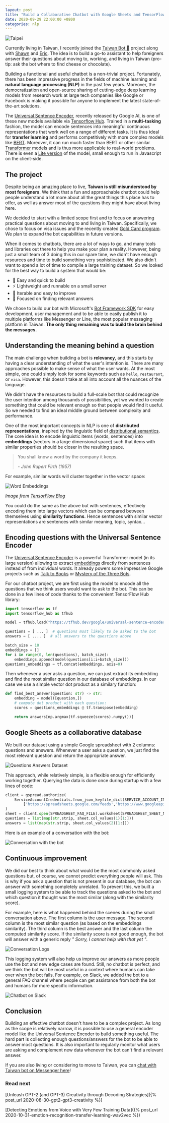 ```yaml
---
layout: post
title: "Build a Collaborative Chatbot with Google Sheets and TensorFlow"
date: 2020-09-29 22:00:00 +0800
categories: nlp
---
```


![Taipei](/assets/images/taipei.jpg)

Currently living in Taiwan, I recently joined the [Taiwan Bot 🤖](https://github.com/taiwangoldcard/taiwan-bot) project along with [Shawn](https://www.linkedin.com/in/shawn-lim-0a307550) and [Eric](https://twitter.com/eric_khun). The idea is to build a go-to assistant to help foreigners answer their questions about moving to, working, and living in Taiwan (pro-tip: ask the bot where to find cheese or chocolate).

Building a functional and useful chatbot is a non-trivial project. Fortunately, there has been impressive progress in the fields of machine learning and **natural language processing (NLP)** in the past few years. Moreover, the democratization and open-source sharing of cutting-edge deep learning models from research work at large tech companies like Google or Facebook is making it possible for anyone to implement the latest state-of-the-art solutions.

The [Universal Sentence Encoder](https://ai.googleblog.com/2018/05/advances-in-semantic-textual-similarity.html), recently released by Google AI, is one of these new models available via [Tensorflow Hub](https://tfhub.dev/google/universal-sentence-encoder/4). Trained in a **multi-tasking** fashion, the model can encode sentences into meaningful continuous representations that work well on a range of different tasks. It is thus ideal for **transfer learning** and performs competitively with more complex models like [BERT](https://en.wikipedia.org/wiki/BERT_(language_model)). Moreover, it can run much faster than BERT or other similar [Transformer](https://en.wikipedia.org/wiki/Transformer_(machine_learning_model)) models and is thus more applicable to real-world problems. There is even a [Lite version](https://tfhub.dev/google/universal-sentence-encoder-lite/2) of the model, small enough to run in Javascript on the client-side.

## The project

Despite being an amazing place to live, **Taiwan is still misunderstood by most foreigners**. We think that a fun and approachable chatbot could help people understand a lot more about all the great things this place has to offer, as well as answer most of the questions they might have about living here.

We decided to start with a limited scope first and to focus on answering practical questions about moving to and living in Taiwan. Specifically, we chose to focus on visa issues and the recently created [Gold Card program](https://taiwangoldcard.com). We plan to expand the bot capabilities in future versions.

When it comes to chatbots, there are a lot of ways to go, and many tools and libraries out there to help you make your plan a reality. However, being just a small team of 3 doing this in our spare time, we didn't have enough resources and time to build something very sophisticated. We also didn't want to spend a lot of time to compile a large training dataset. So we looked for the best way to build a system that would be:

* 🧩 Easy and quick to build
* ⚡️ Lightweight and runnable on a small server
* 🔧 Iterable and easy to improve
* 🧠 Focused on finding relevant answers

We chose to build our bot with Microsoft's [Bot Framework SDK](https://github.com/microsoft/botframework-sdk) for easy development, user management and to be able to easily publish it to multiple platforms like Messenger or Line, the most popular messaging platform in Taiwan. **The only thing remaining was to build the brain behind the messages.**

## Understanding the meaning behind a question

The main challenge when building a bot is **relevancy**, and this starts by having a clear understanding of what the user's intention is. There are many approaches possible to make sense of what the user wants. At the most simple, one could simply look for some keywords such as `hello`, `restaurant`, or `visa`. However, this doesn't take at all into account all the nuances of the language.

We didn't have the resources to build a full-scale bot that could recognize the user intention among thousands of possibilities, yet we wanted to create something that could be relevant enough so that people would find it useful. So we needed to find an ideal middle ground between complexity and performance.

One of the most important concepts in NLP is one of **distributed representations**, inspired by the linguistic field of [distributional semantics](https://en.wikipedia.org/wiki/Distributional_semantics). The core idea is to encode linguistic items (words, sentences) into **embeddings** (vectors in a large dimensional space) such that items with similar properties should be closer in the resulting space.

>    You shall know a word by the company it keeps.
> 
>    *- John Rupert Firth (1957)*

For example, similar words will cluster together in the vector space:

![Word Embeddings](/assets/images/word-embeddings.png)

*Image from [TensorFlow Blog](https://blog.tensorflow.org/2020/08/introducing-semantic-reactor-explore-nlp-sheets.html)*

You could do the same as the above but with sentences, effectively encoding them into large vectors which can be compared between themselves using **similarity functions**. Hence sentences with similar vector representations are sentences with similar meaning, topic, syntax...

## Encoding questions with the Universal Sentence Encoder

The [Universal Sentence Encoder](https://arxiv.org/abs/1803.11175) is a powerful Transformer model (in its large version) allowing to extract [embeddings](https://developers.google.com/machine-learning/crash-course/embeddings/video-lecture) directly from sentences instead of from individual words. It already powers some impressive Google projects such as [Talk to Books](https://books.google.com/talktobooks/) or [Mystery of the Three Bots](https://google.github.io/mysteryofthreebots/).

For our chatbot project, we are first using the model to encode all the questions that we think users would want to ask to the bot. This can be done in a few lines of code thanks to the convenient TensorFlow Hub library:

```python
import tensorflow as tf
import tensorflow_hub as tfhub

model = tfhub.load("https://tfhub.dev/google/universal-sentence-encoder/4")

questions = [ ... ]  # questions most likely to be asked to the bot
answers = [ .... ]  # all answers to the questions above

batch_size = 10
embeddings = []
for i in range(0, len(questions), batch_size):
    embeddings.append(model(questions[i:i+batch_size]))
questions_embeddings = tf.concat(embeddings, axis=0)
```


Then whenever a user asks a question, we can just extract its embedding and find the most similar question in our database of embeddings. In our case we use a simple vector dot product as a similary function:

```python
def find_best_answer(question: str) -> str:
    embedding = model([question,])
    # compute dot product with each question:
    scores = questions_embeddings @ tf.transpose(embedding)

    return answers[np.argmax(tf.squeeze(scores).numpy())]
```

## Google Sheets as a collaborative database 

We built our dataset using a simple Google spreadsheet with 2 columns: questions and answers. Whenever a user asks a question, we just find the most relevant question and return the appropriate answer.

![Questions Answers Dataset](/assets/images/taiwan-bot-database.png)


This approach, while relatively simple, is a flexible enough for efficiently working together. Querying the data is done once during startup with a few lines of code:

```python
client = gspread.authorize(
    ServiceAccountCredentials.from_json_keyfile_dict(SERVICE_ACCOUNT_INFO_DICT,
        ['https://spreadsheets.google.com/feeds','https://www.googleapis.com/auth/drive'])
)
sheet = client.open(SPREADSHEET_FAQ_FILE).worksheet(SPREADSHEET_SHEET_NAME)
questions = list(map(str.strip, sheet.col_values(1)[1:]))
answers = list(map(str.strip, sheet.col_values(2)[1:]))
````

Here is an example of a conversation with the bot:

![Conversation with the bot](/assets/images/taiwan-bot-conversation.jpg)



## Continuous improvement

We did our best to think about what would be the most commonly asked questions but, of course, we cannot predict everything people will ask. This is why if you ask a question that is not present in our database, the bot can answer with something completely unrelated. To prevent this, we built a small logging system to be able to track the questions asked to the bot and which question it thought was the most similar (along with the similarity score).

For example, here is what happened behind the scenes during the small conversation above. The first column is the user message. The second column is the most similar question (as based on the embeddings similarity). The third column is the best answer and the last column the computed similarity score. If the similarity score is not good enough, the bot will answer with a generic reply *" Sorry, I cannot help with that yet "*.

![Conversation Logs](/assets/images/taiwan-bot-logs.png)

This logging system will also help us improve our answers as more people use the bot and new edge cases are found. Still, no chatbot is perfect, and we think the bot will be most useful in a context where humans can take over when the bot fails. For example, on Slack, we added the bot to a general FAQ channel where people can get assistance from both the bot and humans for more specific information.

![Chatbot on Slack](/assets/images/taiwan-bot-slack.png)


## Conclusion

Building an effective chatbot doesn't have to be a complex project. As long as the scope is relatively narrow, it is possible to use a general encoder model like the Universal Sentence Encoder to build something useful. The hard part is collecting enough questions/answers for the bot to be able to answer most questions. It is also important to regularly monitor what users are asking and complement new data whenever the bot can't find a relevant answer.

If you are also living or considering to move to Taiwan, you can [chat with Taiwan bot on Messenger here](https://m.me/thetaiwanbot)!

### Read next

[Unleash GPT-2 (and GPT-3) Creativity through Decoding Strategies]({% post_url 2020-08-30-gpt2-gpt3-creativity %})

[Detecting Emotions from Voice with Very Few Training Data]({% post_url 2020-10-31-emotion-recognition-transfer-learning-wav2vec %})

